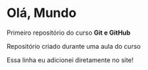 # Olá, Mundo
 Primeiro repositório do curso **Git e GitHub**

 Repositório criado durante uma aula do curso

 Essa linha eu adicionei diretamente no site! 
 

